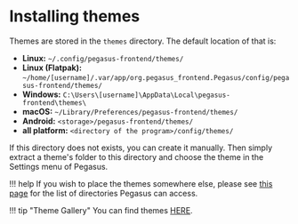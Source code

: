 # Installing themes

Themes are stored in the `themes` directory. The default location of that is:

- **Linux:** `~/.config/pegasus-frontend/themes/`
- **Linux (Flatpak):** `~/home/[username]/.var/app/org.pegasus_frontend.Pegasus/config/pegasus-frontend/themes/`
- **Windows:** `C:\Users\[username]\AppData\Local\pegasus-frontend\themes\`
- **macOS:** `~/Library/Preferences/pegasus-frontend/themes/`
- **Android:** `<storage>/pegasus-frontend/themes/`
- **all platform:** `<directory of the program>/config/themes/`

If this directory does not exists, you can create it manually. Then simply extract a theme's folder to this directory and choose the theme in the Settings menu of Pegasus.

!!! help
    If you wish to place the themes somewhere else, please see [this page](config-dirs.md) for the list of directories Pegasus can access.

!!! tip "Theme Gallery"
    You can find themes [HERE](https://pegasus-frontend.org/tools/themes/).
